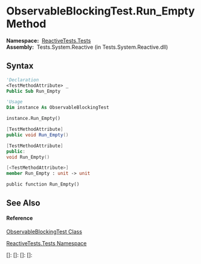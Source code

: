 # ObservableBlockingTest.Run\_Empty Method

**Namespace:**  [ReactiveTests.Tests](ReactiveTests.Tests\ReactiveTests.Tests.md)  
**Assembly:**  Tests.System.Reactive (in Tests.System.Reactive.dll)

## Syntax

```vb
'Declaration
<TestMethodAttribute> _
Public Sub Run_Empty
```

```vb
'Usage
Dim instance As ObservableBlockingTest

instance.Run_Empty()
```

```csharp
[TestMethodAttribute]
public void Run_Empty()
```

```c++
[TestMethodAttribute]
public:
void Run_Empty()
```

```fsharp
[<TestMethodAttribute>]
member Run_Empty : unit -> unit 
```

```jscript
public function Run_Empty()
```

## See Also

#### Reference

[ObservableBlockingTest Class](ObservableBlockingTest\ObservableBlockingTest.md)

[ReactiveTests.Tests Namespace](ReactiveTests.Tests\ReactiveTests.Tests.md)

[]: 
[]: 
[]: 
[]: 